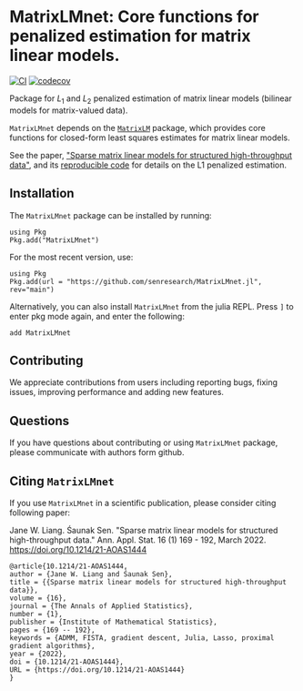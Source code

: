 # MatrixLMnet: Core functions for penalized estimation for matrix linear models.

[![CI](https://github.com/senresearch/MatrixLMnet.jl/actions/workflows/ci.yml/badge.svg)](https://github.com/senresearch/MatrixLMnet.jl/actions/workflows/ci.yml)
[![codecov](https://codecov.io/gh/senresearch/MatrixLMnet.jl/branch/main/graph/badge.svg?token=uHM6utUQoi)](https://codecov.io/gh/senresearch/MatrixLMnet.jl)

Package for $L_1$ and $L_2$ penalized estimation of
 matrix linear models (bilinear models for matrix-valued data).

`MatrixLMnet` depends on the [`MatrixLM`](https://github.com/senresearch/MatrixLM.jl) package, 
which provides core functions for closed-form least squares estimates for matrix linear models. 

See the paper, ["Sparse matrix linear models for structured high-throughput data"](https://arxiv.org/abs/1712.05767), and its [reproducible code](https://github.com/senresearch/mlm_l1_supplement) for details on the L1 penalized estimation.

## Installation 

The `MatrixLMnet` package can be installed by running: 

```
using Pkg
Pkg.add("MatrixLMnet")
```

For the most recent version, use:
```
using Pkg
Pkg.add(url = "https://github.com/senresearch/MatrixLMnet.jl", rev="main")
```

Alternatively, you can also install `MatrixLMnet` from the julia REPL. Press `]` to enter pkg mode again, and enter the following:

```
add MatrixLMnet
```

## Contributing

We appreciate contributions from users including reporting bugs, fixing
issues, improving performance and adding new features.


## Questions

If you have questions about contributing or using `MatrixLMnet` package, please communicate with authors form github.

## Citing `MatrixLMnet`

If you use `MatrixLMnet` in a scientific publication, please consider citing following paper:

Jane W. Liang. Śaunak Sen. "Sparse matrix linear models for structured high-throughput data." Ann. Appl. Stat. 16 (1) 169 - 192, March 2022. https://doi.org/10.1214/21-AOAS1444

```
@article{10.1214/21-AOAS1444,
author = {Jane W. Liang and Śaunak Sen},
title = {{Sparse matrix linear models for structured high-throughput data}},
volume = {16},
journal = {The Annals of Applied Statistics},
number = {1},
publisher = {Institute of Mathematical Statistics},
pages = {169 -- 192},
keywords = {ADMM, FISTA, gradient descent, Julia, Lasso, proximal gradient algorithms},
year = {2022},
doi = {10.1214/21-AOAS1444},
URL = {https://doi.org/10.1214/21-AOAS1444}
}
```